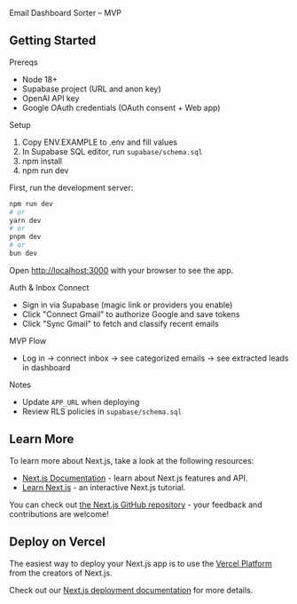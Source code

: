Email Dashboard Sorter – MVP

## Getting Started

Prereqs
- Node 18+
- Supabase project (URL and anon key)
- OpenAI API key
- Google OAuth credentials (OAuth consent + Web app)

Setup
1. Copy ENV.EXAMPLE to .env and fill values
2. In Supabase SQL editor, run `supabase/schema.sql`
3. npm install
4. npm run dev

First, run the development server:

```bash
npm run dev
# or
yarn dev
# or
pnpm dev
# or
bun dev
```

Open [http://localhost:3000](http://localhost:3000) with your browser to see the app.

Auth & Inbox Connect
- Sign in via Supabase (magic link or providers you enable)
- Click "Connect Gmail" to authorize Google and save tokens
- Click "Sync Gmail" to fetch and classify recent emails

MVP Flow
- Log in → connect inbox → see categorized emails → see extracted leads in dashboard

Notes
- Update `APP_URL` when deploying
- Review RLS policies in `supabase/schema.sql`

## Learn More

To learn more about Next.js, take a look at the following resources:

- [Next.js Documentation](https://nextjs.org/docs) - learn about Next.js features and API.
- [Learn Next.js](https://nextjs.org/learn) - an interactive Next.js tutorial.

You can check out [the Next.js GitHub repository](https://github.com/vercel/next.js) - your feedback and contributions are welcome!

## Deploy on Vercel

The easiest way to deploy your Next.js app is to use the [Vercel Platform](https://vercel.com/new?utm_medium=default-template&filter=next.js&utm_source=create-next-app&utm_campaign=create-next-app-readme) from the creators of Next.js.

Check out our [Next.js deployment documentation](https://nextjs.org/docs/app/building-your-application/deploying) for more details.
